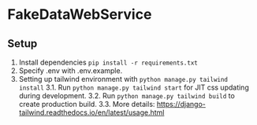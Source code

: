# FakeDataWebService
## Setup
1. Install dependencies `pip install -r requirements.txt`
2. Specify .env with .env.example.
3. Setting up tailwind environment with `python manage.py tailwind install`
3.1. Run `python manage.py tailwind start` for JIT css updating during development.
3.2. Run `python manage.py tailwind build` to create production build.
3.3. More details: https://django-tailwind.readthedocs.io/en/latest/usage.html
